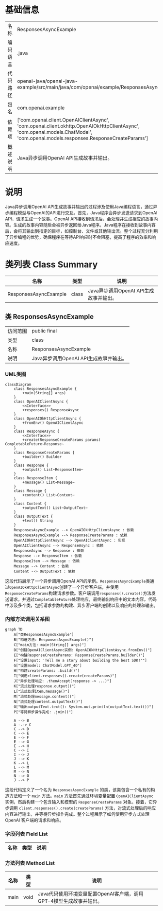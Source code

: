 # 基础信息

|      |      |
|------|------|
| 名称 | ResponsesAsyncExample |
| 编码语言 | .java |
| 代码路径 | openai-java/openai-java-example/src/main/java/com/openai/example/ResponsesAsyncExample.java |
| 包名 | com.openai.example |
| 依赖项 | ['com.openai.client.OpenAIClientAsync', 'com.openai.client.okhttp.OpenAIOkHttpClientAsync', 'com.openai.models.ChatModel', 'com.openai.models.responses.ResponseCreateParams'] |
| 概述说明 | Java异步调用OpenAI API生成故事并输出。 |

# 说明

Java异步调用OpenAI API生成故事并输出的过程涉及使用Java编程语言，通过异步编程模型与OpenAI的API进行交互。首先，Java程序会异步发送请求到OpenAI API，请求生成一个故事。OpenAI API接收到请求后，会处理并生成相应的故事内容。生成的故事内容随后会被异步返回给Java程序。Java程序在接收到故事内容后，会将其输出到指定的目标，如控制台、文件或其他输出流。整个过程充分利用了异步编程的优势，确保程序在等待API响应时不会阻塞，提高了程序的效率和响应速度。

# 类列表 Class Summary

| 名称   | 类型  | 说明 |
|-------|------|-------------|
| ResponsesAsyncExample | class | Java异步调用OpenAI API生成故事并输出。 |



## 类 ResponsesAsyncExample

|      |      |
|------|------|
| 访问范围 | public final |
| 类型 | class |
| 名称 | ResponsesAsyncExample |
| 说明 | Java异步调用OpenAI API生成故事并输出。 |


### UML类图

```mermaid
classDiagram
    class ResponsesAsyncExample {
        +main(String[] args)
    }
    class OpenAIClientAsync {
        <<Interface>>
        +responses() ResponseAsync
    }
    class OpenAIOkHttpClientAsync {
        +fromEnv() OpenAIClientAsync
    }
    class ResponseAsync {
        <<Interface>>
        +create(ResponseCreateParams params) CompletableFuture~Response~
    }
    class ResponseCreateParams {
        +builder() Builder
    }
    class Response {
        +output() List~ResponseItem~
    }
    class ResponseItem {
        +message() List~Message~
    }
    class Message {
        +content() List~Content~
    }
    class Content {
        +outputText() List~OutputText~
    }
    class OutputText {
        +text() String
    }
    ResponsesAsyncExample --> OpenAIOkHttpClientAsync : 依赖
    ResponsesAsyncExample --> ResponseCreateParams : 依赖
    OpenAIOkHttpClientAsync --> OpenAIClientAsync : 实现
    OpenAIClientAsync --> ResponseAsync : 依赖
    ResponseAsync --> Response : 依赖
    Response --> ResponseItem : 依赖
    ResponseItem --> Message : 依赖
    Message --> Content : 依赖
    Content --> OutputText : 依赖
```

这段代码展示了一个异步调用OpenAI API的示例。`ResponsesAsyncExample`类通过`OpenAIOkHttpClientAsync`创建了一个异步客户端，并使用`ResponseCreateParams`构建请求参数。客户端调用`responses().create()`方法发送请求，并通过`CompletableFuture`处理响应，最终输出响应中的文本内容。代码中涉及多个类，包括请求参数的构建、异步客户端的创建以及响应的处理和输出。


### 内部方法调用关系图

```mermaid
graph TD
    A["类ResponsesAsyncExample"]
    B["构造方法: ResponsesAsyncExample()"]
    C["main方法: main(String[] args)"]
    D["创建OpenAIClientAsync实例: OpenAIOkHttpClientAsync.fromEnv()"]
    E["构建ResponseCreateParams: ResponseCreateParams.builder()"]
    F["设置input: 'Tell me a story about building the best SDK!'"]
    G["设置model: ChatModel.GPT_4O"]
    H["构建createParams: .build()"]
    I["调用client.responses().create(createParams)"]
    J["异步处理响应: .thenAccept(response -> ...)"]
    K["流式处理response.output()"]
    L["流式处理item.message()"]
    M["流式处理message.content()"]
    N["流式处理content.outputText()"]
    O["输出outputText.text(): System.out.println(outputText.text())"]
    P["等待异步操作完成: .join()"]

    A --> B
    A -.-> C
    C --> D
    C --> E
    E --> F
    E --> G
    E --> H
    C --> I
    I --> J
    J --> K
    K --> L
    L --> M
    M --> N
    N --> O
    J --> P
```

这段代码定义了一个名为 `ResponsesAsyncExample` 的类，该类包含一个私有的构造方法和一个 `main` 方法。`main` 方法首先通过环境变量配置 `OpenAIClientAsync` 实例，然后构建一个包含输入和模型的 `ResponseCreateParams` 对象。接着，它异步调用 `client.responses().create(createParams)` 方法，对流式处理后的响应内容进行输出，并等待异步操作完成。整个过程展示了如何使用异步方式处理 OpenAI 客户端的请求和响应。

### 字段列表 Field List

| 名称  | 类型  | 说明 |
|-------|-------|------|

### 方法列表 Method List

| 名称  | 类型  | 说明 |
|-------|-------|------|
| main | void | Java代码使用环境变量配置OpenAI客户端，调用GPT-4模型生成故事并输出。 |





